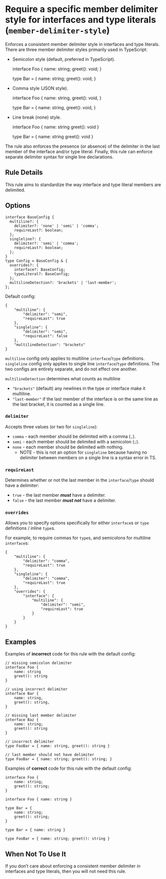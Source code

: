 Require a specific member delimiter style for interfaces and type literals (`member-delimiter-style`)
=====================================================================================================

Enforces a consistent member delimiter style in interfaces and type literals. There are three member delimiter styles primarily used in TypeScript:

-   Semicolon style (default, preferred in TypeScript).

    interface Foo {
        name: string;
        greet(): void;
    }

    type Bar = {
        name: string;
        greet(): void;
    }

-   Comma style (JSON style).

    interface Foo {
        name: string,
        greet(): void,
    }

    type Bar = {
        name: string,
        greet(): void,
    }

-   Line break (none) style.

    interface Foo {
        name: string
        greet(): void
    }

    type Bar = {
        name: string
        greet(): void
    }

The rule also enforces the presence (or absence) of the delimiter in the last member of the interface and/or type literal. Finally, this rule can enforce separate delimiter syntax for single line declarations.

Rule Details
------------

This rule aims to standardize the way interface and type literal members are delimited.

Options
-------

    interface BaseConfig {
      multiline?: {
        delimiter?: 'none' | 'semi' | 'comma';
        requireLast?: boolean;
      };
      singleline?: {
        delimiter?: 'semi' | 'comma';
        requireLast?: boolean;
      };
    }
    type Config = BaseConfig & {
      overrides?: {
        interface?: BaseConfig;
        typeLiteral?: BaseConfig;
      };
      multilineDetection?: 'brackets' | 'last-member';
    };

Default config:

    {
        "multiline": {
            "delimiter": "semi",
            "requireLast": true
        },
        "singleline": {
            "delimiter": "semi",
            "requireLast": false
        },
        "multilineDetection": "brackets"
    }

`multiline` config only applies to multiline `interface`/`type` definitions. `singleline` config only applies to single line `interface`/`type` definitions. The two configs are entirely separate, and do not effect one another.

`multilineDetection` determines what counts as multiline

-   `"brackets"` (default) any newlines in the type or interface make it multiline.
-   `"last-member"` if the last member of the interface is on the same line as the last bracket, it is counted as a single line.

### `delimiter`

Accepts three values (or two for `singleline`):

-   `comma` - each member should be delimited with a comma (`,`).
-   `semi` - each member should be delimited with a semicolon (`;`).
-   `none` - each member should be delimited with nothing.
    -   NOTE - this is not an option for `singleline` because having no delimiter between members on a single line is a syntax error in TS.

### `requireLast`

Determines whether or not the last member in the `interface`/`type` should have a delimiter:

-   `true` - the last member ***must*** have a delimiter.
-   `false` - the last member ***must not*** have a delimiter.

### `overrides`

Allows you to specify options specifically for either `interface`s or `type` definitions / inline `type`s.

For example, to require commas for `type`s, and semicolons for multiline `interface`s:

    {
        "multiline": {
            "delimiter": "comma",
            "requireLast": true
        },
        "singleline": {
            "delimiter": "comma",
            "requireLast": true
        },
        "overrides": {
            "interface": {
                "multiline": {
                    "delimiter": "semi",
                    "requireLast": true
                }
            }
        }
    }

Examples
--------

Examples of **incorrect** code for this rule with the default config:

    // missing semicolon delimiter
    interface Foo {
        name: string
        greet(): string
    }

    // using incorrect delimiter
    interface Bar {
        name: string,
        greet(): string,
    }

    // missing last member delimiter
    interface Baz {
        name: string;
        greet(): string
    }

    // incorrect delimiter
    type FooBar = { name: string, greet(): string }

    // last member should not have delimiter
    type FooBar = { name: string; greet(): string; }

Examples of **correct** code for this rule with the default config:

    interface Foo {
        name: string;
        greet(): string;
    }

    interface Foo { name: string }

    type Bar = {
        name: string;
        greet(): string;
    }

    type Bar = { name: string }

    type FooBar = { name: string; greet(): string }

When Not To Use It
------------------

If you don’t care about enforcing a consistent member delimiter in interfaces and type literals, then you will not need this rule.
